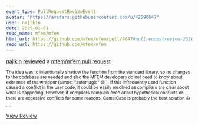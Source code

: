 ```yaml
---
event_type: PullRequestReviewEvent
avatar: "https://avatars.githubusercontent.com/u/4259064?"
user: najlkin
date: 2025-01-01
repo_name: mfem/mfem
html_url: https://github.com/mfem/mfem/pull/4647#pullrequestreview-2526888315
repo_url: https://github.com/mfem/mfem
---
```


<a href='https://github.com/najlkin' target='_blank'>najlkin</a> <a href='https://github.com/mfem/mfem/pull/4647#pullrequestreview-2526888315' target='_blank'>reviewed</a> a <a href='https://github.com/mfem/mfem/pull/4647' target='_blank'>mfem/mfem pull request</a>

<small>The idea was to intentionally shadow the function from the standard library, so no changes to the codebase are needed and also the MFEM developers do not need to know about existence of the wrapper (almost "automagic" :smile: ). If this infrequently used function caused a conflict in the user code, it could be easily resolved as compilers are clear about what is happening. However, if compilers complain even about hypothetical conflicts or there are excessive conflicts for some reasons, CamelCase is probably the best solution :+1: ....</small>

<a href='https://github.com/mfem/mfem/pull/4647#pullrequestreview-2526888315' target='_blank'>View Review</a>